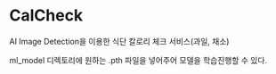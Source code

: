 # CalCheck
AI Image Detection을 이용한 식단 칼로리 체크 서비스(과일, 채소)

ml_model 디렉토리에 원하는 .pth 파일을 넣어주어 모델을 학습진행할 수 있다.
